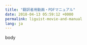 ```yaml
---
title: "翻訳者用動画・PDFマニュアル"
date: 2018-04-13 05:59:12 +0000
permalink: liguist-movie-and-manual
lang: ja
---
```

body